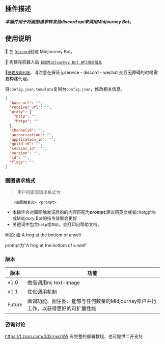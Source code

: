 ## 插件描述

***本插件用于将画图请求转发给discord api来调用Midjourney Bot。***

## 使用说明

📌 在 [`Discord`](https://www.yuque.com/zsf9e3/amhz8b/mn5zkk7txztzeb0b)创建 Midjourney Bot，

📌 构建完机器人后 [`获取Midjourney Bot API相关信息`](https://articles.zsxq.com/id_5isuec94bk6m.html) 

📌[`搭建反向代理`](https://wx.zsxq.com/dweb2/index/footprint/585252181521214)，请注意在保证与service - discord - wechat 交互无障碍的时候需要构建代理。



将`config.json.template`复制为`config.json`，修改相关信息。

```json
{
  "base_url": "",
  "receiver_url": "",
  "proxy": {
    "http": "",
    "https": ""
  },
  "channelid": "",
  "authorization": "",
  "application_id": "",
  "guild_id": "",
  "session_id": "",
  "version": "",
  "id": "",
  "flags": ""
}
```

> 

### 画图请求格式

> 用户的画图请求格式为:

```
    <画图触发词> <prompt> 
```

- 本插件会对画图触发词后的的内容匹配为***prompt***,建议用英文或者chatgpt生成Midjoury Bot的指令效果会更好
- 关键词中包含`help`或`帮助`，会打印出帮助文档。

例如: 画 A frog at the bottom of a well

prompt为"A frog at the bottom of a well"

### 版本

| 版本   | 功能                                                         |
| ------ | ------------------------------------------------------------ |
| v1.0   | 微信调用mj text-image                                        |
| v1.1   | 优化调用机制                                                 |
| Future | 微调功能、图生图、能够与任何数量的Midjourney账户并行工作，以获得更好的可扩展性能 |

### 

### 咨询讨论

https://t.zsxq.com/0d2rnw2hW 有完整的部署教程，也可提供二开支持